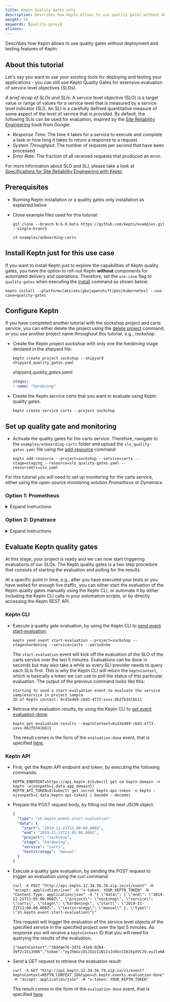 ```yaml
---
title: Keptn Quality Gates only
description: Describes how Keptn allows to use quality gates without deployment and testing features of Keptn.
weight: 26
keywords: [quality-gates]
aliases:
---
```


Describes how Keptn allows to use quality gates without deployment and testing features of Keptn.

## About this tutorial

Let's say you want to use your existing tools for deploying and testing your applications - you can still use Keptn Quality Gates for extensive evaluation of service level objectives (SLOs).

*A brief recap of SLOs and SLIs:* A service level objective (SLO) is a target value or range of values for a service level that is measured by a service level indicator (SLI). An SLI is a carefully defined quantitative measure of some aspect of the level of service that is provided. By default, the following SLIs can be used for evaluation, inspired by the [Site Reliability Engineering](https://landing.google.com/sre/sre-book/chapters/service-level-objectives) book from Google:

* *Response Time*: The time it takes for a service to execute and complete a task or how long it takes to return a response to a request.
* *System Throughput*: The number of requests per second that have been processed.
* *Error Rate*: The fraction of all received requests that produced an error.

For more information about SLO and SLI, please take a look at [Specifications for Site Reliability Engineering with Keptn](https://github.com/keptn/spec/blob/0.1.1/sre.md).

## Prerequisites

* Running Keptn installation or a quality gates only installation as explained below

* Clone example files used for this tutorial:

    ```console
    git clone --branch 0.6.0.beta https://github.com/keptn/examples.git --single-branch
    ```

    ```console
    cd examples/onboarding-carts
    ```

## Install Keptn just for this use case

If you want to install Keptn just to explore the capabilities of Keptn quality gates, you have the option to roll-out Keptn **without** components for automated delivery and operations. Therefore, set the `use-case` flag to `quality-gates` when executing the [install](../../reference/cli/#keptn-install) command as shown below:

```console
keptn install --platform=[aks|eks|gke|openshift|pks|kubernetes] --use-case=quality-gates
```

## Configure Keptn

If you have completed another tutorial with the sockshop project and carts service, you can either delete the project using the [delete project](../../reference/cli/#keptn-delete-project) command, or you use another project name throughout this tutorial, e.g., *rockshop*.

* Create the Keptn project *sockshop* with only one the *hardening* stage declared in the shipyard file:

  ```
  keptn create project sockshop --shipyard shipyard_quality_gates.yaml
  ```

  *shipyard_quality_gates.yaml:*
  ```yaml
  stages:
  - name: "hardening"
  ```

* Create the Keptn service *carts* that you want to evaluate using Keptn quality gates. 

  ```console
  keptn create service carts --project sockshop
  ```

## Set up quality gate and monitoring

* Activate the quality gates for the carts service. Therefore, navigate to the `examples/onboarding-carts` folder and upload the `slo_quality-gates.yaml` file using the [add-resource](../../reference/cli/#keptn-add-resource) command:

  ```console
  keptn add-resource --project=sockshop --service=carts --stage=staging --resource=slo_quality-gates.yaml --resourceUri=slo.yaml
  ```

For this tutorial you will need to set up monitoring for the carts service, either using the open-source monitoring solution *Prometheus* or *Dynatrace*. 

### Option 1: Prometheus
<details><summary>Expand instructions</summary>
<p>

1. Configure Prometheus monitoring for the **sockshop** project and **carts** service as explained [here](../../reference/monitoring/prometheus/#setup-prometheus).

1. Configure the Prometheus SLI provider for the **sockshop** project as explained [here](../../reference/monitoring/prometheus/#setup-prometheus-sli-provider). The ConfigMap that need to be applied is provided in the `examples/onboarding-carts` folder.

1. To configure Keptn to use the Prometheus SLI provider for the **sockshop** project, apply the below ConfigMap by executing the following command from within the `examples/onboarding-carts` folder:

    ```console
    kubectl apply -f lighthouse-source-prometheus.yaml
    ```

    ```yaml
    apiVersion: v1
    data:
      sli-provider: prometheus
    kind: ConfigMap
    metadata:
      name: lighthouse-config-sockshop
      namespace: keptn
    ```

</p>
</details>

### Option 2: Dynatrace
<details><summary>Expand instructions</summary>
<p>

1. Please complete the instructions for setting up [Dynatrace monitoring](../../reference/monitoring/dynatrace#setup-dynatrace).

1. Configure the Dynatrace SLI provider for the **sockshop** project as explained [here](../../reference/monitoring/dynatrace/#setup-dynatrace-sli-provider).

1. To configure Keptn to use the Dynatrace SLI provider for the **sockshop** project, apply the below ConfigMap by executing the following command from within the `examples/onboarding-carts` folder:

    ```console
    kubectl apply -f lighthouse-source-prometheus.yaml
    ```

    ```yaml
    apiVersion: v1
    data:
      sli-provider: dynatrace
    kind: ConfigMap
    metadata:
      name: lighthouse-config-sockshop
      namespace: keptn
    ```

</p>
</details>

## Evaluate Keptn quality gates

At this stage, your project is ready and we can now start triggering evaluations of our SLOs. The Keptn quality gates is a two step procedure that consists of starting the evaluation and polling for the results.

At a specific point in time, e.g., after you have executed your tests or you have waited for enough live traffic, you can either start the evaluation of the Keptn quality gates manually using the Keptn CLI, or automate it by either including the Keptn CLI calls in your automation scripts, or by directly accessing the Keptn REST API. 

### Keptn CLI

* Execute a quality gate evaluation, by using the Keptn CLI to [send event start-evaluation](../../reference/cli/#keptn-send-event-start-evaluation): 

  ```console
  keptn send event start-evaluation --project=sockshop --stage=hardening --service=carts --period=5m
  ```

  The `start-evaluation` event will kick off the evaluation of the SLO of the carts service over the last 5 minutes. Evaluations can be done in seconds but may also take a while as every SLI provider needs to query each SLIs first. This is why the Keptn CLI will return the `keptnContext`, which is basically a token we can use to poll the status of this particular evaluation. The output of the previous command looks like this:

  ```console
  Starting to send a start-evaluation event to evaluate the service sampleservice in project sample
  ID of Keptn context: 6cd3e469-cbd3-4f73-xxxx-8b2fb341bb11
  ```

* Retrieve the evaluation results, by using the Keptn CLI to [get event evaluation-done](../../reference/cli/#keptn-send-event-start-evaluation): 
    
  ```console
  keptn get evaluation-results --keptnContext=6cd3e469-cbd3-4f73-xxxx-8b2fb341bb11
  ```

  The result comes in the form of the `evaluation-done` event, that is specified [here](https://github.com/keptn/spec/blob/0.1.1/cloudevents.md#evaluation-done).

### Keptn API

* First, get the Keptn API endpoint and token, by executing the following commands: 

  ```console
  KEPTN_ENDPOINT=https://api.keptn.$(kubectl get cm keptn-domain -n keptn -ojsonpath={.data.app_domain})
  KEPTN_API_TOKEN=$(kubectl get secret keptn-api-token -n keptn -ojsonpath={.data.keptn-api-token} | base64 --decode)
  ```

* Prepare the POST request body, by filling out the next JSON object: 

  ```yaml
  {
    "type": "sh.keptn.event.start-evaluation"
    "data": {
      "start": "2019-11-21T11:00:00.000Z",
      "end": "2019-11-21T11:05:00.000Z",
      "project": "sockshop",
      "stage": "hardening",
      "service": "carts",
      "teststrategy": "manual"
    }
  }
  ```

* Execute a quality gate evaluation, by sending the POST request to trigger an evaluation using the curl command:

  ```console
  curl -X POST "http://api.keptn.12.34.56.78.xip.io/v1/event" -H "accept: application/json" -H "x-token: YOUR_KEPTN_TOKEN" -H "Content-Type: application/json" -d "{ \"data\": { \"end\": \"2019-11-21T11:05:00.000Z\", \"project\": \"sockshop\", \"service\": \"carts\", \"stage\": \"hardening\", \"start\": \"2019-11-21T11:00:00.000Z\", \"teststrategy\": \"manual\" }, \"type\": \"sh.keptn.event.start-evaluation\"}"
  ```

  This request will trigger the evaluation of the service level objects of the specified service in the specified project over the last 5 minutes. As response you will receive a `keptnContext` ID that you will need for querying the results of the evaluation.

  ```console
  {"keptnContext":"384dae76-2d31-41e6-9204-39f2c1513906","token":"eyJhbGciOiJIUzI1NiIsInR5cCI6IkpXVCJ9.eyJleHAiOjE2MDU0NDA4ODl9.OdkhIoJ9KuT4bm7imvEXHdEPjnU0pl5S7DqGibNa924"}
  ```

* Send a GET request to retrieve the evaluation result: 

  ```console
  curl -X GET "http://api.keptn.12.34.56.78.xip.io/v1/event?keptnContext=KEPTN_CONTEXT_ID&type=sh.keptn.events.evaluation-done" -H "accept: application/json" -H "x-token: YOUR_KEPTN_TOKEN"
  ```

  The result comes in the form of the `evaluation-done` event, that is specified [here](https://github.com/keptn/spec/blob/0.1.1/cloudevents.md#evaluation-done).